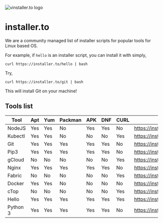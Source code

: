 
![vinstaller.to logo](https://raw.githubusercontent.com/leopardslab/installer.to/master/public/branding/assets/png/primary%20logo%20-%20colored.png)

# installer.to

We are a community managed list of installer scripts for popular tools for Linux based OS.

For example, if `hello` is an installer script, you can install it with simply,

```
curl https://installer.to/hello | bash
```

Try, 
```
curl https://installer.to/git | bash
```

This will install Git on your machine!

## Tools list
<!-- beginning of tools list -->
|  Tool  |Apt|Yum|Packman|APK|DNF|CURL|            URL             |
|--------|---|---|-------|---|---|----|----------------------------|
|NodeJS  |Yes|Yes|No     |Yes|Yes|No  |https://installer.to/node   |
|Kubectl |Yes|Yes|No     |No |No |Yes |https://installer.to/kubectl|
|Git     |Yes|Yes|Yes    |Yes|Yes|No  |https://installer.to/git    |
|Pip3    |Yes|Yes|Yes    |Yes|Yes|No  |https://installer.to/pip3   |
|gCloud  |No |No |No     |No |No |Yes |https://installer.to/gcloud |
|Nginx   |Yes|Yes|Yes    |Yes|Yes|No  |https://installer.to/nginx  |
|Fabric  |No |No |No     |No |No |Yes |https://installer.to/hlf    |
|Docker  |Yes|Yes|No     |No |No |No  |https://installer.to/docker |
|cTop    |No |No |No     |No |No |Yes |https://installer.to/ctop   |
|Hello   |Yes|Yes|Yes    |Yes|Yes|Yes |https://installer.to/hello  |
|Python 3|Yes|Yes|Yes    |Yes|Yes|No  |https://installer.to/python3|

<!-- end of tools list -->
